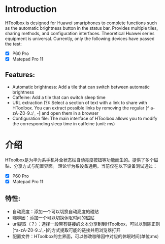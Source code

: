 # Introduction 
HToolbox is designed for Huawei smartphones to complete functions such as the automatic brightness button in the status bar. Provides multiple tiles, sharing methods, and configuration interfaces.
Theoretical Huawei series equipment is universal. Currently, only the following devices have passed the test:
- [x] P60 Pro
- [x] Matepad Pro 11
## Features:
- Automatic brightness: Add a tile that can switch between automatic brightness
- Caffeine: Add a tile that can switch sleep time
- URL extraction (?): Select a section of text with a link to share with HToolbox. You can extract possible links by removing the regular [^ a-zA-Z0-9.:/_ -] and open them in a browser
- Configuration file: The main interface of HToolbox allows you to modify the corresponding sleep time in caffeine (unit: ms)
# 介绍
HToolbox是为华为系手机补全状态栏自动亮度按钮等功能而生的。提供了多个磁贴、分享方式与配置界面。
理论华为系设备通用。当前仅在以下设备测试通过：
- [x] P60 Pro
- [x] Matepad Pro 11

## 特性:
- 自动亮度：添加一个可以切换自动亮度的磁贴
- 咖啡因：添加一个可以切换休眠时间的磁贴
- url提取（？）：选择一段带有链接的文本分享到到HToolbox，可以以删除正则[^a-zA-Z0-9.:/_-]的方式提取可能的链接并用浏览器打开
- 配置文件：HToolbox的主界面，可以修改咖啡因中对应的休眠时间(单位:ms)
  
